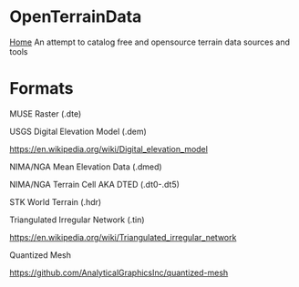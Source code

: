 # OpenTerrainData
[Home](./README.md) An attempt to catalog free and opensource terrain data sources and tools

# Formats

MUSE Raster (.dte)

USGS Digital Elevation Model (.dem)

https://en.wikipedia.org/wiki/Digital_elevation_model

NIMA/NGA Mean Elevation Data (.dmed)

NIMA/NGA Terrain Cell AKA DTED (.dt0-.dt5)

STK World Terrain (.hdr)

Triangulated Irregular Network (.tin)

https://en.wikipedia.org/wiki/Triangulated_irregular_network

Quantized Mesh

https://github.com/AnalyticalGraphicsInc/quantized-mesh

